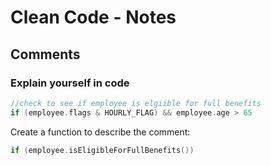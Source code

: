 # Clean Code - Notes
## Comments
### Explain yourself in code
```go
//check to see if employee is elgiible for full benefits
if (employee.flags & HOURLY_FLAG) && employee.age > 65
```
Create a function to describe the comment:
```go
if (employee.isEligibleForFullBenefits())
```
